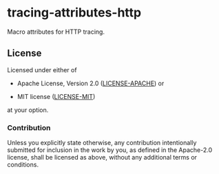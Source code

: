 # tracing-attributes-http

Macro attributes for HTTP tracing.

## License

Licensed under either of

- Apache License, Version 2.0 ([LICENSE-APACHE](http://www.apache.org/licenses/LICENSE-2.0)) or

- MIT license ([LICENSE-MIT](http://opensource.org/licenses/MIT))

at your option.

### Contribution

Unless you explicitly state otherwise, any contribution intentionally submitted
for inclusion in the work by you, as defined in the Apache-2.0 license, shall be
licensed as above, without any additional terms or conditions.
